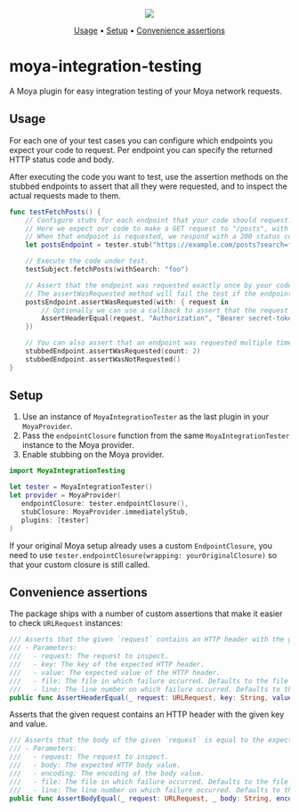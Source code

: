 <p align="center">
  <a href="https://codecov.io/gh/wvteijlingen/moya-integration-testing">
    <img src="https://codecov.io/gh/wvteijlingen/moya-integration-testing/branch/master/graph/badge.svg" />
  </a>
</p>
<p align="center">
    <a href="#usage">Usage</a>
  • <a href="#setup">Setup</a>
  • <a href="#convenience-assertions">Convenience assertions</a>
</p>

# moya-integration-testing

A Moya plugin for easy integration testing of your Moya network requests.

## Usage

For each one of your test cases you can configure which endpoints you expect your code to request. Per endpoint you can specify
the returned HTTP status code and body.

After executing the code you want to test, use the assertion methods on the stubbed endpoints to assert that all they were requested,
and to inspect the actual requests made to them.

```swift
func testFetchPosts() {
    // Configure stubs for each endpoint that your code should request.
    // Here we expect our code to make a GET request to "/posts", with a query parameter named "search".
    // When that endpoint is requested, we respond with a 200 status code and an empty JSON array.
    let postsEndpoint = tester.stub("https://example.com/posts?search=foo", method: "GET", statusCode: 200, body: #"[]"#)

    // Execute the code under test.
    testSubject.fetchPosts(withSearch: "foo")

    // Assert that the endpoint was requested exactly once by your code.
    // The assertWasRequested method will fail the test if the endpoint was not requested.
    postsEndpoint.assertWasRequested(with: { request in
        // Optionally we can use a callback to assert that the request was as expected.
        AssertHeaderEqual(request, "Authorization", "Bearer secret-token")
    })

    // You can also assert that an endpoint was requested multiple times, or not at all:
    stubbedEndpoint.assertWasRequested(count: 2)
    stubbedEndpoint.assertWasNotRequested()
}
```

## Setup

1. Use an instance of `MoyaIntegrationTester` as the last plugin in your `MoyaProvider`.
2. Pass the `endpointClosure` function from the same `MoyaIntegrationTester` instance to the Moya provider.
3. Enable stubbing on the Moya provider.

```swift
import MoyaIntegrationTesting

let tester = MoyaIntegrationTester()
let provider = MoyaProvider(
   endpointClosure: tester.endpointClosure(),
   stubClosure: MoyaProvider.immediatelyStub,
   plugins: [tester]
)
```

If your original Moya setup already uses a custom `EndpointClosure`,
you need to use `tester.endpointClosure(wrapping: yourOriginalClosure)` so that your custom closure is still called.

## Convenience assertions

The package ships with a number of custom assertions that make it easier to check `URLRequest` instances:

```swift
/// Asserts that the given `request` contains an HTTP header with the given `key` and `value`.
/// - Parameters:
///   - request: The request to inspect.
///   - key: The key of the expected HTTP header.
///   - value: The expected value of the HTTP header.
///   - file: The file in which failure occurred. Defaults to the file name of the test case in which this function was called.
///   - line: The line number on which failure occurred. Defaults to the line number on which this function was called.
public func AssertHeaderEqual(_ request: URLRequest, key: String, value: String)
```

Asserts that the given request contains an HTTP header with the given key and value.

```swift
/// Asserts that the body of the given `request` is equal to the expected body.
/// - Parameters:
///   - request: The request to inspect.
///   - body: The expected HTTP body value.
///   - encoding: The encoding of the body value.
///   - file: The file in which failure occurred. Defaults to the file name of the test case in which this function was called.
///   - line: The line number on which failure occurred. Defaults to the line number on which this function was called.
public func AssertBodyEqual(_ request: URLRequest, _ body: String, encoding: String.Encoding = .utf8)
```
